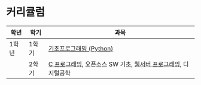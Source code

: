 # 커리큘럼

| 학년  | 학기  | 과목                                                                                                                               |
| ----- | ----- | ---------------------------------------------------------------------------------------------------------------------------------- |
| 1학년 | 1학기 | [기초프로그래밍 (Python)](./1-1/기초프로그래밍/README.md)                                                                          |
|       | 2학기 | [C 프로그래밍](./1-2/C_Programming/README.md), 오픈소스 SW 기초, [웹서버 프로그래밍](./1-2/웹서버프로그래밍/README.md), 디지털공학 |
